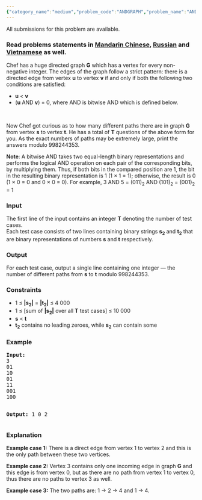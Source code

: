 ```yaml
---
{"category_name":"medium","problem_code":"ANDGRAPH","problem_name":"AND Graph","languages_supported":{"0":"ADA","1":"ASM","2":"BASH","3":"BF","4":"C","5":"C99 strict","6":"CAML","7":"CLOJ","8":"CLPS","9":"CPP 4.3.2","10":"CPP 6.3","11":"CPP14","12":"CS2","13":"D","14":"ERL","15":"FORT","16":"FS","17":"GO","18":"HASK","19":"ICK","20":"ICON","21":"JAVA","22":"JS","23":"LISP clisp","24":"LISP sbcl","25":"LUA","26":"NEM","27":"NICE","28":"NODEJS","29":"PAS fpc","30":"PAS gpc","31":"PERL","32":"PERL6","33":"PHP","34":"PIKE","35":"PRLG","36":"PYPY","37":"PYTH","38":"PYTH 3.5","39":"RUBY","40":"SCALA","41":"SCM chicken","42":"SCM guile","43":"SCM qobi","44":"ST","45":"TCL","46":"TEXT","47":"WSPC"},"max_timelimit":1.5,"source_sizelimit":50000,"problem_author":"alex_2oo8","problem_tester":null,"date_added":"17-06-2017","tags":{"0":"alex_2oo8"},"time":{"view_start_date":1498908900,"submit_start_date":1498908900,"visible_start_date":1498908900,"end_date":1735669800},"layout":"problem"}
---
```

<span class="solution-visible-txt">All submissions for this problem are available.</span><h3> Read problems statements in <a target="_blank" 
href="http://www.codechef.com/download/translated/SNCKFL17/mandarin/ANDGRAPH.pdf">Mandarin Chinese</a>, <a target="_blank" href="http://www.codechef.com/download/translated/SNCKFL17/russian/ANDGRAPH.pdf">Russian</a> and <a target="_blank" href="http://www.codechef.com/download/translated/SNCKFL17/vietnamese/ANDGRAPH.pdf">Vietnamese</a> as well.</h3>

<p>Chef has a huge directed graph <b>G</b> which has a vertex for every non-negative integer. The edges of the graph follow a strict pattern: there is a directed edge from vertex <b>u</b> to vertex <b>v</b> if and only if both the following two conditions are satisfied:
<ul>
  <li><b>u</b> < <b>v</b></li>
  <li>(<b>u</b> AND <b>v</b>) = 0</b>, where AND is bitwise AND which is defined below.</a></li>
</ul>
<br />
<p>Now Chef got curious as to how many different paths there are in graph <b>G</b> from vertex <b>s</b> to vertex <b>t</b>. He has a total of <b>T</b> questions of the above form for you. As the exact numbers of paths may be extremely large, print the answers modulo 998244353.

<p><b>Note</b>: A bitwise AND takes two equal-length binary representations and performs the logical AND operation on each pair of the corresponding bits, by multiplying them. Thus, if both bits in the compared position are 1, the bit in the resulting binary representation is 1 (1 × 1 = 1); otherwise, the result is 0 (1 × 0 = 0 and 0 × 0 = 0). For example, 3 AND 5 = (011)<sub>2</sub> AND (101)<sub>2</sub> = (001)<sub>2</sub> = 1</p>

<h3>Input</h3>
The first line of the input contains an integer <b>T</b> denoting the number of test cases. <br />
Each test case consists of two lines containing binary strings <b>s<sub>2</sub></b> and <b>t<sub>2</sub></b> that are binary representations of numbers <b>s</b> and <b>t</b> respectively.

<h3>Output</h3>
For each test case, output a single line containing one integer ― the number of different paths from <b>s</b> to <b>t</b> modulo 998244353.

<h3>Constraints</h3>
<ul>
    <li>1 ≤ <b>|s<sub>2</sub>|</b> = <b>|t<sub>2</sub>|</b> ≤ 4 000</li>
    <li>1 ≤ [sum of <b>|s<sub>2</sub>|</b> over all <b>T</b> test cases] ≤ 10 000</li>
    <li><b>s</b> < <b>t</b></li>
    <li><b>t<sub>2</sub></b> contains no leading zeroes, while <b>s<sub>2</sub></b> can contain some</li>
</ul>

<h3>Example</h3>
<pre><b>Input:</b>
3
01
10
01
11
001
100

<b>Output:</b>
1
0
2
</pre>

<h3>Explanation</h3>
<b>Example case 1:</b> There is a direct edge from vertex 1 to vertex 2 and this is the only path between these two vertices.
<p> </p>
<b>Example case 2:</b> Vertex 3 contains only one incoming edge in graph <b>G</b> and this edge is from vertex 0, but as there are no path from vertex 1 to vertex 0, thus there are no paths to vertex 3 as well.
<p> </p>
<b>Example case 3:</b> The two paths are: 1  →   2 → 4 and 1 → 4.
